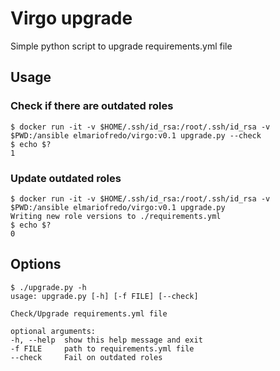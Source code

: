 # Virgo upgrade

Simple python script to upgrade requirements.yml file

## Usage

### Check if there are outdated roles

    $ docker run -it -v $HOME/.ssh/id_rsa:/root/.ssh/id_rsa -v $PWD:/ansible elmariofredo/virgo:v0.1 upgrade.py --check
    $ echo $?
    1

### Update outdated roles

    $ docker run -it -v $HOME/.ssh/id_rsa:/root/.ssh/id_rsa -v $PWD:/ansible elmariofredo/virgo:v0.1 upgrade.py
    Writing new role versions to ./requirements.yml
    $ echo $?
    0

## Options

    $ ./upgrade.py -h
    usage: upgrade.py [-h] [-f FILE] [--check]

    Check/Upgrade requirements.yml file

    optional arguments:
    -h, --help  show this help message and exit
    -f FILE     path to requirements.yml file
    --check     Fail on outdated roles

